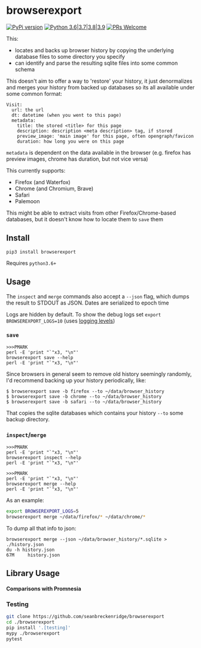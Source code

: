 # browserexport

[![PyPi version](https://img.shields.io/pypi/v/browserexport.svg)](https://pypi.python.org/pypi/browserexport) [![Python 3.6|3.7|3.8|3.9](https://img.shields.io/pypi/pyversions/browserexport.svg)](https://pypi.python.org/pypi/browserexport) [![PRs Welcome](https://img.shields.io/badge/PRs-welcome-brightgreen.svg?style=flat-square)](http://makeapullrequest.com)

This:
  - locates and backs up browser history by copying the underlying database files to some directory you specify
  - can identify and parse the resulting sqlite files into some common schema

This doesn't aim to offer a way to 'restore' your history, it just denormalizes and merges your history from backed up databases so its all available under some common format:

```
Visit:
  url: the url
  dt: datetime (when you went to this page)
  metadata:
    title: the stored <title> for this page
    description: description <meta description> tag, if stored
    preview_image: 'main image' for this page, often opengraph/favicon
    duration: how long you were on this page
```

`metadata` is dependent on the data available in the browser (e.g. firefox has preview images, chrome has duration, but not vice versa)

This currently supports:

- Firefox (and Waterfox)
- Chrome (and Chromium, Brave)
- Safari
- Palemoon

This might be able to extract visits from other Firefox/Chrome-based databases, but it doesn't know how to locate them to `save` them

## Install

`pip3 install browserexport`

Requires `python3.6+`

## Usage

The `inspect` and `merge` commands also accept a `--json` flag, which dumps the result to STDOUT as JSON. Dates are serialized to epoch time

Logs are hidden by default. To show the debug logs set `export BROWSEREXPORT_LOGS=10` (uses [logging levels](https://docs.python.org/3/library/logging.html#logging-levels))

### `save`

```
>>>PMARK
perl -E 'print "`"x3, "\n"'
browserexport save --help
perl -E 'print "`"x3, "\n"'
```

Since browsers in general seem to remove old history seemingly randomly, I'd recommend backing up your history periodically, like:

```shell
$ browserexport save -b firefox --to ~/data/browser_history
$ browserexport save -b chrome --to ~/data/browser_history
$ browserexport save -b safari --to ~/data/browser_history
```

That copies the sqlite databases which contains your history `--to` some backup directory.

### `inspect`/`merge`

```
>>>PMARK
perl -E 'print "`"x3, "\n"'
browserexport inspect --help
perl -E 'print "`"x3, "\n"'
```

```
>>>PMARK
perl -E 'print "`"x3, "\n"'
browserexport merge --help
perl -E 'print "`"x3, "\n"'
```

As an example:

```bash
export BROWSEREXPORT_LOGS=5
browserexport merge ~/data/firefox/* ~/data/chrome/*
```

To dump all that info to json:

```
browserexport merge --json ~/data/browser_history/*.sqlite > ./history.json
du -h history.json
67M     history.json
```

## Library Usage

#### Comparisons with Promnesia

### Testing

```bash
git clone https://github.com/seanbreckenridge/browserexport
cd ./browserexport
pip install '.[testing]'
mypy ./browserexport
pytest
```
